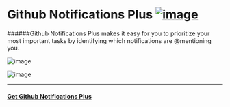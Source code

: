 # Github Notifications Plus [![image](https://developer.chrome.com/webstore/images/ChromeWebStore_BadgeWBorder_v2_206x58.png)](https://chrome.google.com/webstore/detail/ngkmdidliomkbbefjoboldmieohoabbb)

######Github Notifications Plus makes it easy for you to prioritize your most important tasks by identifying which notifications are @mentioning you.

![image](http://i.imgur.com/tC4l2D0.png)

![image](http://i.imgur.com/LUQTTCN.png?1)

---------

#### [Get Github Notifications Plus](https://chrome.google.com/webstore/detail/ngkmdidliomkbbefjoboldmieohoabbb)

